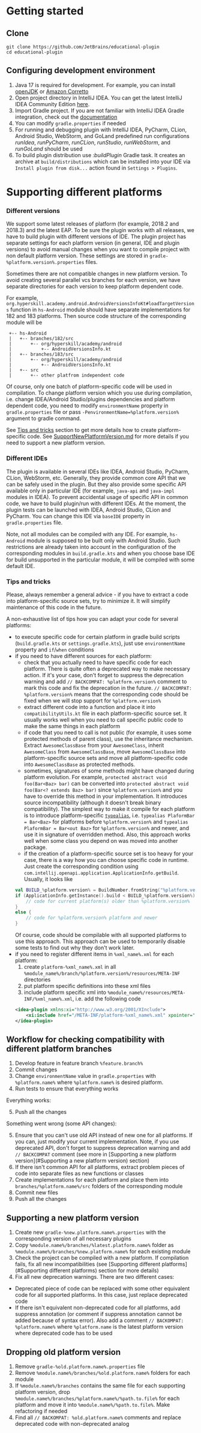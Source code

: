 # Getting started

## Clone

```
git clone https://github.com/JetBrains/educational-plugin
cd educational-plugin
```

## Configuring development environment

1. Java 17 is required for development.
   For example, you can install [openJDK](https://openjdk.java.net/install/)
   or [Amazon Corretto](https://docs.aws.amazon.com/corretto/latest/corretto-17-ug/downloads-list.html)
2. Open project directory in IntelliJ IDEA.
   You can get the latest IntelliJ IDEA Community Edition [here](https://www.jetbrains.com/idea/download/).
3. Import Gradle project. If you are not familiar with IntelliJ IDEA Gradle integration, check out
   the [documentation](https://www.jetbrains.com/help/idea/gradle.html)
4. You can modify `gradle.properties` if needed
5. For running and debugging plugin with IntelliJ IDEA, PyCharm, CLion, Android Studio, WebStorm, and GoLand predefined run configurations
   *runIdea*, *runPyCharm*, *runCLion*, *runStudio*, *runWebStorm*, and *runGoLand*
   should be used
6. To build plugin distribution use *:buildPlugin* Gradle task.
   It creates an archive at `build/distributions` which can be installed into your IDE via `Install plugin from disk...` action found in
   `Settings > Plugins`.

# Supporting different platforms

### Different versions

We support some latest releases of platform (for example, 2018.2 and 2018.3) and the latest EAP.
To be sure the plugin works with all releases, we have to build plugin with different versions of IDE.
The plugin project has separate settings for each platform version (in general, IDE and plugin versions)
to avoid manual changes when you want to compile project with non default platform version.
These settings are stored in `gradle-%platform.version%.properties` files.

Sometimes there are not compatible changes in new platform version.
To avoid creating several parallel vcs branches for each version, we have separate
directories for each version to keep platform dependent code.

For example, `org.hyperskill.academy.android.AndroidVersionsInfoKt#loadTargetVersions` function in `hs-Android` module
should have separate implementations for 182 and 183 platforms.
Then source code structure of the corresponding module will be

     +-- hs-Android
     |   +-- branches/182/src
     |       +-- org/hyperskill/academy/android
     |           +-- AndroidVersionsInfo.kt
     |   +-- branches/183/src
     |       +-- org/hyperskill/academy/android
     |           +-- AndroidVersionsInfo.kt
     |   +-- src
     |       +-- other platfrom independent code

Of course, only one batch of platform-specific code will be used in compilation.
To change platform version which you use during compilation,
i.e. change IDEA/Android Studio/plugins dependencies and platform dependent code,
you need to modify `environmentName` property in `gradle.properties` file or
pass `-PenvironmentName=%platform.version%` argument to gradle command.

See [Tips and tricks](#tips-and-tricks) section to get more details how to create platform-specific code.
See [SupportNewPlatformVersion.md](/documentation/SupportNewPlatformVersion.md) for more details if you need to support a new platform
version.

### Different IDEs

The plugin is available in several IDEs like IDEA, Android Studio, PyCharm, CLion, WebStorm, etc.
Generally, they provide common core API that we can be safely used in the plugin. But they also provide some specific API
available only in particular IDE (for example, `java-api` and `java-impl` modules in IDEA).
To prevent accidental usage of specific API in common code, we have to build plugin/run with different IDEs.
At the moment, the plugin tests can be launched with IDEA, Android Studio, CLion and PyCharm.
You can change this IDE via `baseIDE` property in `gradle.properties` file.

Note, not all modules can be compiled with any IDE. For example, `hs-Android` module is supposed to be built
only with Android Studio.
Such restrictions are already taken into account in the configuration of the corresponding modules
in `build.gradle.kts` and when you choose base IDE for build unsupported in the particular module,
it will be compiled with some default IDE.

### Tips and tricks

Please, always remember a general advice - if you have to extract a code into platform-specific source sets, try to minimize it.
It will simplify maintenance of this code in the future.

A non-exhaustive list of tips how you can adapt your code for several platforms:

* to execute specific code for certain platform in gradle build scripts (`build.gradle.kts` or `settings.gradle.kts`),
  just use `environmentName` property and `if`/`when` conditions
* if you need to have different sources for each platform:
    - check that you actually need to have specific code for each platform.
      There is quite often a deprecated way to make necessary action.
      If it's your case, don't forget to suppress the deprecation warning and add `// BACKCOMPAT: %platform.version%` comment to mark this
      code and
      fix the deprecation in the future.
      `// BACKCOMPAT: %platform.version%` means that the corresponding code should be fixed when we will stop support for
      `%platform.version%`
    - extract different code into a function and place it into `compatibilityUtils.kt` file in each platform-specific source set.
      It usually works well when you need to call specific public code to make the same things in each platform
    - if code that you need to call is not public (for example, it uses some protected methods of parent class), use the inheritance
      mechanism.
      Extract `AwesomeClassBase` from your `AwesomeClass`, inherit `AwesomeClass` from `AwesomeClassBase`,
      move `AwesomeClassBase` into platform-specific source sets and move all platform-specific code into `AwesomeClassBase` as protected
      methods.
    - sometimes, signatures of some methods might have changed during platform evolution.
      For example, `protected abstract void foo(Bar<Baz> bar)` can be converted into `protected abstract void foo(Bar<? extends Baz> bar)`
      since `%platform.version%`
      and you have to override this method in your implementation.
      It introduces source incompatibility (although it doesn't break binary compatibility).
      The simplest way to make it compile for each platform is to introduce platform-specific [
      `typealias`](https://kotlinlang.org/docs/reference/type-aliases.html),
      i.e. `typealias PlaformBar = Bar<Baz>` for platforms before `%platform.version%` and
      `typealias PlaformBar = Bar<out Baz>` for `%platform.version%` and newer, and use it in signature of overridden method.
      Also, this approach works well when some class you depend on was moved into another package.
    - if the creation of a platform-specific source set is too heavy for your case, there is a way how you can choose specific code in
      runtime.
      Just create the corresponding condition using `com.intellij.openapi.application.ApplicationInfo.getBuild`.
      Usually, it looks like
    ```kotlin
    val BUILD_%platform.version% = BuildNumber.fromString("%platform.version%")!!
    if (ApplicationInfo.getInstance().build < BUILD_%platform.version%) {
        // code for current platform(s) older than %platform.version%
    } 
    else {
        // code for %platform.version% platform and newer
    }
    ```
  Of course, code should be compilable with all supported platforms to use this approach.
  This approach can be used to temporarily disable some tests to find out why they don't work later.
* if you need to register different items in `%xml_name%.xml` for each platform:
    1. create `platform-%xml_name%.xml` in all `%module_name%/branch/%platform.version%/resources/META-INF` directories
    2. put platform specific definitions into these xml files
    3. include platform specific xml into `%module_name%/resources/META-INF/%xml_name%.xml`, i.e. add the following code
    ```xml
    <idea-plugin xmlns:xi="http://www.w3.org/2001/XInclude">
        <xi:include href="/META-INF/platform-%xml_name%.xml" xpointer="xpointer(/idea-plugin/*)"/>
    </idea-plugin>  
    ```

## Workflow for checking compatibility with different platform branches

1. Develop feature in feature branch `%feature.branch%`
2. Commit changes
3. Change `environmentName` value in `gradle.properties` with `%platform.name%` where `%platform.name%` is desired platform.
4. Run tests to ensure that everything works

Everything works:

5. Push all the changes

Something went wrong (some API changes):

5. Ensure that you can't use old API instead of new one for all platforms. If you can, just modify your current implementation.
   Note, if you use deprecated API, don't forget to suppress deprecation warning and
   add `// BACKCOMPAT` comment (see more in [Supporting a new platform version](#Supporting a new platform version) section)
6. If there isn't common API for all platforms, extract problem pieces of code into separate files as new functions or classes
7. Create implementations for each platform and place them into `branches/%platform.name%/src` folders of the corresponding module
8. Commit new files
9. Push all the changes

## Supporting a new platform version

1. Create new `gradle-%new.platform.name%.properties` with the corresponding version of all necessary plugins
2. Copy `%module.name%/branches/%latest.platform.name%` folder as `%module.name%/branches/%new.platform.name%`
   for each existing module
3. Check the project can be compiled with a new platform. If compilation fails, fix all new incompatibilities
   (see [Supporting different platforms](#Supporting different platforms) section for more details)
4. Fix all new deprecation warnings. There are two different cases:

* Deprecated piece of code can be replaced with some other equivalent code for all supported platforms.
  In this case, just replace deprecated code
* If there isn't equivalent non-deprecated code for all platforms,
  add suppress annotation (or comment if suppress annotation cannot be added because of syntax error).
  Also add a comment `// BACKOMPAT: %platform.name%` where `%platform.name` is the latest platform version where deprecated code has to be
  used

## Dropping old platform version

1. Remove `gradle-%old.platform.name%.properties` file
2. Remove `%module.name%/branches/%old.platform.name%` folders for each module
3. If `%module.name%/branches` contains the same file for each supporting platform version,
   drop `%module.name%/branches/%platform.name%/%path.to.file%` for each platform and move it into `%module.name%/%path.to.file%`.
   Make refactoring if needed
4. Find all `// BACKOMPAT: %old.platform.name%` comments and replace deprecated code with non-deprecated analog
